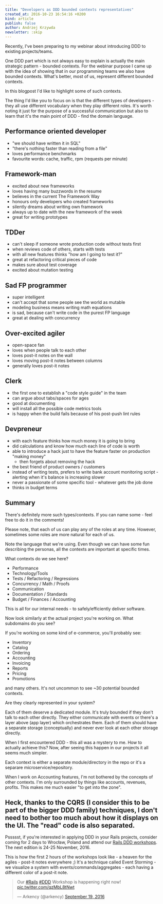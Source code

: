 ```yaml
---
title: "Developers as DDD bounded contexts representatives"
created_at: 2016-10-23 16:54:16 +0200
kind: article
publish: false
author: Andrzej Krzywda
newsletter: :skip
---
```


Recently, I've been preparing to my webinar about introducing DDD to existing projects/teams.

One DDD part which is not always easy to explain is actually the main strategic pattern - bounded contexts. For the webinar purpose I came up with the idea of showing that in our programming teams we also have bounded contexts. What's better, most of us, represent different bounded contexts.

In this blogpost I'd like to highlight some of such contexts.

<!-- more -->

The thing I'd like you to focus on is that the different types of developers - they all use different vocabulary when they play different roles. It's worth noting it just for the purpose of a successful communication but also to learn that it's the main point of DDD - find the domain language.

## Performance oriented developer

- "we should have written it in SQL"
- "there's nothing faster than reading from a file"
- loves performance benchmarks
- favourite words: cache, traffic, rpm (requests per minute)

## Framework-man

- excited about new frameworks
- loves having many buzzwords in the resume
- believes in the current The Framework Way
- honours only developers who created frameworks
- silently dreams about writing own framework
- always up to date with the new framework of the week
- great for writing prototypes

## TDDer

- can't sleep if someone wrote production code without tests first
- when reviews code of others, starts with tests
- with all new features thinks "how am I going to test it?"
- great at refactoring critical pieces of code
- makes sure about test coverage
- excited about mutation testing

## Sad FP programmer

- super intelligent
- can't accept that some people see the world as mutable
- modeling business means writing math equations
- is sad, because can't write code in the purest FP language
- great at dealing with concurrency


## Over-excited agiler

- open-space fan
- loves when people talk to each other
- loves post-it notes on the wall
- loves moving post-it notes between columns
- generally loves post-it notes

## Clerk

- the first one to establish a "code style guide" in the team
- can argue about tabs/spaces for ages
- good at documenting
- will install all the possible code metrics tools
- is happy when the build fails because of his post-push lint rules

## Devpreneur

- with each feature thinks how much money it is going to bring
- did calculations and know how much each line of code is worth
- able to introduce a hack just to have the feature faster on production "making money"
	- then forgets about removing the hack
- the best friend of product owners / customers
- instead of writing tests, prefers to write bank account monitoring script - alerting when it's balance is increasing slower
- never a passionate of some specific tool - whatever gets the job done
- thinks in budget terms

## Summary

There's definitely more such types/contexts. If you can name some - feel free to do it in the comments!

Please note, that each of us can play any of the roles at any time. However, sometimes some roles are more natural for each of us.

Note the language that we're using. Even though we can have some fun describing the personas, all the contexts are important at specific times. 

What contexts do we see here?

- Performance
- Technology/Tools
- Tests / Refactoring / Regressions
- Concurrency / Math / Proofs
- Communication 
- Documentation / Standards
- Budget / Finances / Accounting

This is all for our internal needs - to safely/efficiently deliver software. 

Now look similarly at the actual project you're working on. What subdomains do you see?

If you're working on some kind of e-commerce, you'll probably see:

- Inventory
- Catalog
- Ordering
- Accounting
- Invoicing
- Reports
- Pricing
- Promotions

and many others. It's not uncommon to see ~30 potential bounded contexts.

Are they clearly represented in your system? 

Each of them deserve a dedicated module. It's truly bounded if they don't talk to each other directly. They either communicate with events or there's a layer above (app layer) which orchestrates them. Each of them should have a separate storage (conceptually) and never ever look at each other storage directly.

When I first encountered DDD - this all was a mystery to me. How to actually achieve this? Now, after seeing this happen in our projects it all seems much simpler.

Each context is either a separate module/directory in the repo or it's a separare microservice/repository.

When I work on Accounting features, I'm not bothered by the concepts of other contexts. I'm only surrounded by things like accounts, revenues, profits. This makes me much easier "to get into the zone".

Heck, thanks to the CQRS (I consider this to be part of the bigger DDD family) techniques, I don't need to bother too much about how it displays on the UI. The "read" code is also separated.
--------------


Pssssst, if you're interested in applying DDD in your Rails projects, consider coming for 2 days to Wrocław, Poland and attend our [Rails DDD workshops](http://blog.arkency.com/ddd-training/). The next edition is 24-25 November, 2016.

This is how the first 2 hours of the workshops look like - a heaven for the agiles - post-it notes everywhere ;) It's a technique called Event Storming - we visualize a system with events/commands/aggregates - each having a different color of a post-it note.

<blockquote class="twitter-video" data-lang="en"><p lang="en" dir="ltr">Our <a href="https://twitter.com/hashtag/Rails?src=hash">#Rails</a> <a href="https://twitter.com/hashtag/DDD?src=hash">#DDD</a> Workshop is happening right now! <a href="https://t.co/qzMbL8tNwt">pic.twitter.com/qzMbL8tNwt</a></p>&mdash; Arkency (@arkency) <a href="https://twitter.com/arkency/status/777798532132638720">September 19, 2016</a></blockquote> <script async src="//platform.twitter.com/widgets.js" charset="utf-8"></script>
